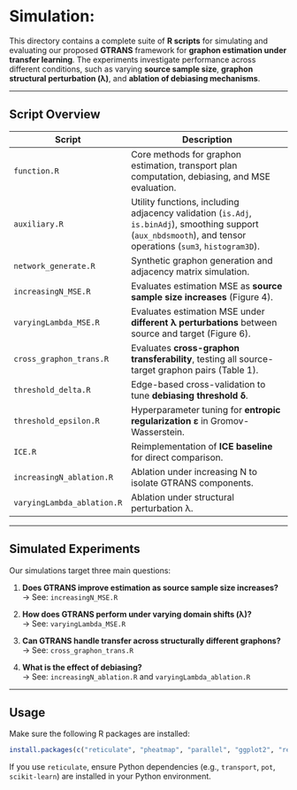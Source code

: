 # Simulation: 

This directory contains a complete suite of **R scripts** for simulating and evaluating our proposed **GTRANS** framework for **graphon estimation under transfer learning**. The experiments investigate performance across different conditions, such as varying **source sample size**, **graphon structural perturbation (λ)**, and **ablation of debiasing mechanisms**.

---

## Script Overview

| Script | Description |
|--------|-------------|
| `function.R` | Core methods for graphon estimation, transport plan computation, debiasing, and MSE evaluation. |
| `auxiliary.R` | Utility functions, including adjacency validation (`is.Adj`, `is.binAdj`), smoothing support (`aux_nbdsmooth`), and tensor operations (`sum3`, `histogram3D`). |
| `network_generate.R` | Synthetic graphon generation and adjacency matrix simulation. |
| `increasingN_MSE.R` | Evaluates estimation MSE as **source sample size increases** (Figure 4). |
| `varyingLambda_MSE.R` | Evaluates estimation MSE under **different λ perturbations** between source and target (Figure 6). |
| `cross_graphon_trans.R` | Evaluates **cross-graphon transferability**, testing all source-target graphon pairs (Table 1). |
| `threshold_delta.R` | Edge-based cross-validation to tune **debiasing threshold δ**. |
| `threshold_epsilon.R` | Hyperparameter tuning for **entropic regularization ε** in Gromov-Wasserstein. |
| `ICE.R` | Reimplementation of **ICE baseline** for direct comparison. |
| `increasingN_ablation.R` | Ablation under increasing N to isolate GTRANS components. |
| `varyingLambda_ablation.R` | Ablation under structural perturbation λ. |

---

## Simulated Experiments

Our simulations target three main questions:

1. **Does GTRANS improve estimation as source sample size increases?**  
   → See: `increasingN_MSE.R`  
   

2. **How does GTRANS perform under varying domain shifts (λ)?**  
   → See: `varyingLambda_MSE.R`  
   

3. **Can GTRANS handle transfer across structurally different graphons?**  
   → See: `cross_graphon_trans.R`  

4. **What is the effect of debiasing?**  
   → See: `increasingN_ablation.R` and `varyingLambda_ablation.R`  
  

---

## Usage


Make sure the following R packages are installed:

```r
install.packages(c("reticulate", "pheatmap", "parallel", "ggplot2", "reshape2"))
```

If you use `reticulate`, ensure Python dependencies (e.g., `transport`, `pot`, `scikit-learn`) are installed in your Python environment.


